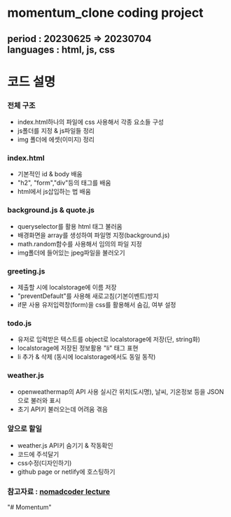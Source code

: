momentum_clone coding project
========================


period : 20230625 => 20230704<br>
languages : html, js, css
--------------------------------

코드 설명
================

### 전체 구조
* index.html하나의 파일에 css 사용해서 각종 요소들 구성
* js폴더를 지정 & js파일들 정리
* img 폴더에 에셋(이미지) 정리

### index.html
* 기본적인 id & body 배움
* "h2", "form","div"등의 태그를 배움
* html에서 js삽입하는 법 배움

### background.js & quote.js
* queryselector를 활용 html 태그 불러옴
* 배경화면을 array를 생성하여 파일명 지정(background.js)
* math.random함수를 사용해서 임의의 파일 지정
* img폴더에 들어있는 jpeg파일을 불러오기

### greeting.js
* 제출할 시에 localstorage에 이름 저장
* "preventDefault"를 사용해 새로고침(기본이벤트)방지
* if문 사용 유저입력창(form)을 css를 활용해서 숨김, 여부 설정

### todo.js
* 유저로 입력받은 텍스트를 object로 localstorage에 저장(단, string화)
* localstorage에 저장된 정보활용 "li" 태그 표현
* li 추가 & 삭제 (동시에 localstorage에서도 동일 동작)

### weather.js
* openweathermap의 API 사용 실시간 위치(도시명), 날씨, 기온정보 등을 JSON으로 불러와 표시
* 초기 API키 불러오는데 어려움 겪음

### 앞으로 할일
* weather.js API키 숨기기 & 작동확인
* 코드에 주석달기
* css수정(디자인하기)
* github page or netlify에 호스팅하기


### 참고자료 : [nomadcoder lecture](https://nomadcoders.co/javascript-for-beginners)

"# Momentum" 
